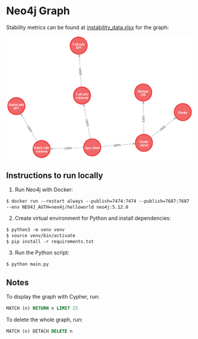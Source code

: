 # Neo4j Graph

Stability metrics can be found at [instability_data.xlsx](./instability_data.xlsx) for the graph: 

![graph](./graph.png)

## Instructions to run locally

1. Run Neo4j with Docker: 
```shell
$ docker run --restart always --publish=7474:7474 --publish=7687:7687 --env NEO4J_AUTH=neo4j/helloworld neo4j:5.12.0
```
2. Create virtual environment for Python and install dependencies:
```shell
$ python3 -m venv venv
$ source venv/bin/activate
$ pip install -r requirements.txt
```

3. Run the Python script:
```shell
$ python main.py
```

## Notes

To display the graph with Cypher, run:
```sql
MATCH (n) RETURN n LIMIT 25
```

To delete the whole graph, run:
```sql
MATCH (n) DETACH DELETE n
```